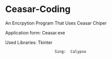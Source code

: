 # Ceasar-Coding
An Encrpytion Program That Uses Ceasar Chiper

Application form: Ceasar.exe

Used Libraries: Tkinter


                          Sing:  Calypso
